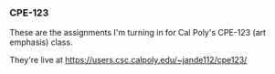 ### CPE-123

These are the assignments I'm turning in for Cal Poly's CPE-123 (art emphasis) class.

They're live at https://users.csc.calpoly.edu/~jande112/cpe123/
